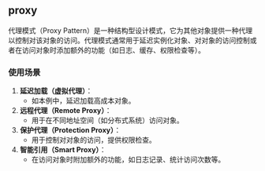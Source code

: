 ## proxy

代理模式（Proxy Pattern）是一种结构型设计模式，它为其他对象提供一种代理以控制对该对象的访问。代理模式通常用于延迟实例化对象、对对象的访问控制或者在访问对象时添加额外的功能（如日志、缓存、权限检查等）。

### 使用场景

1. **延迟加载（虚拟代理）**：
    - 如本例中，延迟加载高成本对象。
2. **远程代理（Remote Proxy）**：
    - 用于在不同地址空间（如分布式系统）访问对象。
3. **保护代理（Protection Proxy）**：
    - 用于控制对对象的访问，提供权限检查。
4. **智能引用（Smart Proxy）**：
    - 在访问对象时附加额外的功能，如日志记录、统计访问次数等。
